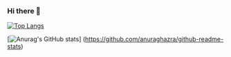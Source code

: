 ### Hi there 👋

[![Top Langs](https://github-readme-stats.vercel.app/api/top-langs/?username=okomemokox2&layout=compact
)](https://github.com/anuraghazra/github-readme-stats)

[![Anurag's GitHub stats](https://github-readme-stats.vercel.app/api?username=okomemokox2)]
(https://github.com/anuraghazra/github-readme-stats)
